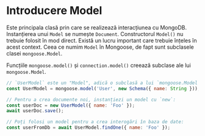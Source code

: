 # Introducere Model

Este principala clasă prin care se realizează interacțiunea cu MongoDB. Instanțierea unui `Model` se numește `Document`. Constructorul `Model()` nu trebuie folosit în mod direct. Există un lucru important care trebuie înțeles în acest context. Ceea ce numim `Model` în Mongoose, de fapt sunt subclasele clasei `mongoose.Model`.

Funcțiile `mongoose.model()` și `connection.model()` creează subclase ale lui `mongoose.Model`.

```javascript
// `UserModel` este un "Model", adică o subclasă a lui `mongoose.Model`.
const UserModel = mongoose.model('User', new Schema({ name: String }));

// Pentru a crea documente noi, instanțiezi un model cu `new`:
const userDoc = new UserModel({ name: 'Foo' });
await userDoc.save();

// Poți folosi un model pentru a crea interogări în baza de date:
const userFromDb = await UserModel.findOne({ name: 'Foo' });
```
